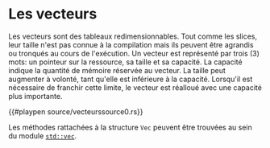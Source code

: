 # Les vecteurs

Les vecteurs sont des tableaux redimensionnables. Tout comme les slices, leur taille n'est pas connue à la compilation mais ils peuvent être agrandis ou tronqués au cours de l'exécution. Un vecteur est représenté par trois (3) mots: un pointeur sur la ressource, sa taille et sa capacité. La capacité indique la quantité de mémoire réservée au vecteur. La taille peut augmenter à volonté, tant qu'elle est inférieure à la capacité. Lorsqu'il est nécessaire de franchir cette limite, le vecteur est réalloué avec une capacité plus importante.

{{#playpen source/vecteurssource0.rs}}

Les méthodes rattachées à la structure `Vec` peuvent être trouvées au sein du module [`std::vec`][vec].

[vec]: https://doc.rust-lang.org/std/vec/
